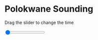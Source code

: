 <h1>Polokwane Sounding</h1>
<p>Drag the slider to change the time</p>

<div class="slidecontainer">
<input oninput='setImage(this)' class="slider" type="range" min="0" max="5" value="0" step="1" />
<img id='img'/>
</div>

<script>
var img = document.getElementById('img');
var img_array = ['/assets/images/skwt/skd_pol_wrfout_d01_2020-08-05_12:00:00.png',
'/assets/images/skwt/skd_pol_wrfout_d01_2020-08-05_18:00:00.png',
'/assets/images/skwt/skd_pol_wrfout_d01_2020-08-06_00:00:00.png',
'/assets/images/skwt/skd_pol_wrfout_d01_2020-08-06_06:00:00.png',
'/assets/images/skwt/skd_pol_wrfout_d01_2020-08-06_12:00:00.png',];
function setImage(obj)
{
        var value = obj.value;
        img.src = img_array[value];

}
</script>
